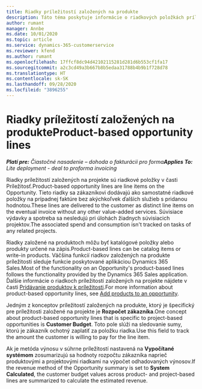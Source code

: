 ```yaml
---
title: Riadky príležitostí založených na produkte
description: Táto téma poskytuje informácie o riadkových položkách príležitostí založených na produktoch v Project Operations.
author: rumant
manager: Annbe
ms.date: 10/01/2020
ms.topic: article
ms.service: dynamics-365-customerservice
ms.reviewer: kfend
ms.author: rumant
ms.openlocfilehash: 17ffcf8dc94d42102115281d281d6b553cf1fa17
ms.sourcegitcommit: a2c3cd49a3b667b8b5edaa31788b4b9b1f728d78
ms.translationtype: HT
ms.contentlocale: sk-SK
ms.lasthandoff: 09/28/2020
ms.locfileid: "3896255"
---
```

# <a name="product-based-opportunity-lines"></a><span data-ttu-id="b9df0-103">Riadky príležitostí založených na produkte</span><span class="sxs-lookup"><span data-stu-id="b9df0-103">Product-based opportunity lines</span></span>

<span data-ttu-id="b9df0-104">_**Platí pre:** Čiastočné nasadenie – dohoda o fakturácii pro forma_</span><span class="sxs-lookup"><span data-stu-id="b9df0-104">_**Applies To:** Lite deployment - deal to proforma invoicing_</span></span>

<span data-ttu-id="b9df0-105">Riadky príležitostí založených na projekte sú riadkové položky v časti Príležitosť.</span><span class="sxs-lookup"><span data-stu-id="b9df0-105">Product-based opportunity lines are line items on the Opportunity.</span></span> <span data-ttu-id="b9df0-106">Tieto riadky sa zákazníkovi dodávajú ako samostatné riadkové položky na prípadnej faktúre bez akýchkoľvek ďalších služieb s pridanou hodnotou.</span><span class="sxs-lookup"><span data-stu-id="b9df0-106">These lines are delivered to the customer as distinct line items on the eventual invoice without any other value-added services.</span></span> <span data-ttu-id="b9df0-107">Súvisiace výdavky a spotreba sa nesledujú pri úlohách žiadnych súvisiacich projektov.</span><span class="sxs-lookup"><span data-stu-id="b9df0-107">The associated spend and consumption isn't tracked on tasks of any related projects.</span></span>

<span data-ttu-id="b9df0-108">Riadky založené na produktoch môžu byť katalógové položky alebo produkty určené na zápis.</span><span class="sxs-lookup"><span data-stu-id="b9df0-108">Product-based lines can be catalog items or write-in products.</span></span> <span data-ttu-id="b9df0-109">Väčšina funkcií riadkov založených na produkte príležitosti sleduje funkcie poskytované aplikáciou Dynamics 365 Sales.</span><span class="sxs-lookup"><span data-stu-id="b9df0-109">Most of the functionality on an Opportunity's product-based lines follows the functionality provided by the Dynamics 365 Sales application.</span></span> <span data-ttu-id="b9df0-110">Ďalšie informácie o riadkoch príležitostí založených na projekte nájdete v časti [Pridávanie produktov k príležitosti](https://docs.microsoft.com/dynamics365/sales-enterprise/add-products-opportunity).</span><span class="sxs-lookup"><span data-stu-id="b9df0-110">For more information about product-based opportunity lines, see [Add products to an opportunity](https://docs.microsoft.com/dynamics365/sales-enterprise/add-products-opportunity).</span></span>

<span data-ttu-id="b9df0-111">Jedným z konceptov príležitostí založených na produkte, ktorý je špecifický pre príležitosti založené na projekte je **Rozpočet zákazníka**.</span><span class="sxs-lookup"><span data-stu-id="b9df0-111">One concept about product-based opportunity lines that is specific to project-based opportunities is **Customer Budget**.</span></span> <span data-ttu-id="b9df0-112">Toto pole slúži na sledovanie sumy, ktorú je zákazník ochotný zaplatiť za položku riadka.</span><span class="sxs-lookup"><span data-stu-id="b9df0-112">Use this field to track the amount the customer is willing to pay for the line item.</span></span>

<span data-ttu-id="b9df0-113">Ak je metóda výnosu v súhrne príležitostí nastavená na **Vypočítané systémom** zosumarizujú sa hodnoty rozpočtu zákazníka naprieč produktovými a projektovými riadkami na výpočet odhadovaných výnosov.</span><span class="sxs-lookup"><span data-stu-id="b9df0-113">If the revenue method of the Opportunity summary is set to **System Calculated**, the customer budget values across product- and project-based lines are summarized to calculate the estimated revenue.</span></span>
